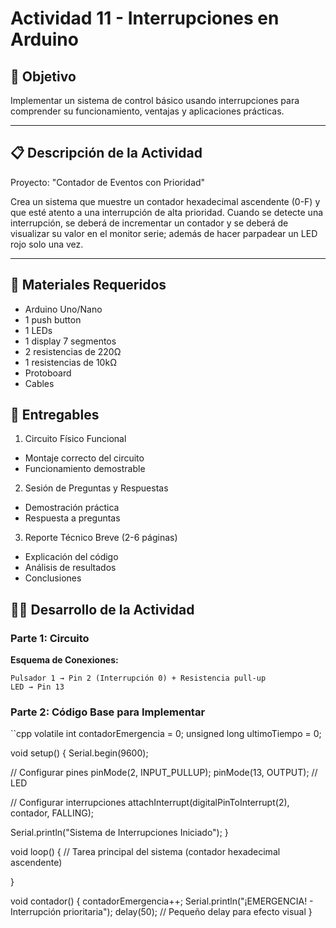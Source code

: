 # **Actividad 11 - Interrupciones en Arduino**

## **🎯 Objetivo**

Implementar un sistema de control básico usando interrupciones para comprender su funcionamiento, ventajas y aplicaciones prácticas.

---

## **📋 Descripción de la Actividad**
Proyecto: "Contador de Eventos con Prioridad"

Crea un sistema que muestre un contador hexadecimal ascendente (0-F) y que esté atento a una interrupción de alta prioridad. Cuando se detecte una interrupción, se deberá de incrementar un contador y se deberá de visualizar su valor en el monitor serie; además de hacer parpadear un LED rojo solo una vez. 

---

## **🔧 Materiales Requeridos**

- Arduino Uno/Nano
- 1 push button
- 1 LEDs
- 1 display 7 segmentos
- 2 resistencias de 220Ω
- 1 resistencias de 10kΩ
- Protoboard
- Cables

## **📝 Entregables**
1. Circuito Físico Funcional
  - Montaje correcto del circuito
  - Funcionamiento demostrable

2. Sesión de Preguntas y Respuestas
  - Demostración práctica
  - Respuesta a preguntas

3. Reporte Técnico Breve (2-6 páginas)
  - Explicación del código
  - Análisis de resultados
  - Conclusiones

## **👨‍🏫 Desarrollo de la Actividad**
### **Parte 1: Circuito**
**Esquema de Conexiones:**
```text
Pulsador 1 → Pin 2 (Interrupción 0) + Resistencia pull-up
LED → Pin 13
```

### **Parte 2: Código Base para Implementar**
``cpp
volatile int contadorEmergencia = 0;
unsigned long ultimoTiempo = 0;

void setup() {
  Serial.begin(9600);
  
  // Configurar pines
  pinMode(2, INPUT_PULLUP);
  pinMode(13, OUTPUT);  // LED
  
  // Configurar interrupciones
  attachInterrupt(digitalPinToInterrupt(2), contador, FALLING);
  
  Serial.println("Sistema de Interrupciones Iniciado");
}

void loop() {
  // Tarea principal del sistema (contador hexadecimal ascendente)
  

}

void contador() {
  contadorEmergencia++;
  Serial.println("¡EMERGENCIA! - Interrupción prioritaria");
  delay(50);  // Pequeño delay para efecto visual
}

```

